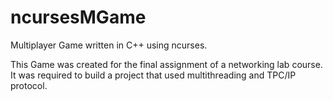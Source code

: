 # ncursesMGame
Multiplayer Game written in C++ using ncurses.

This Game was created for the final assignment of a networking lab course. It was required to build a project that used multithreading and TPC/IP protocol.
